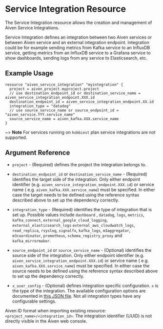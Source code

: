 # Service Integration Resource

The Service Integration resource allows the creation and management of Aiven Service Integrations.

Service Integration defines an integration between two Aiven services or between Aiven service and an external
integration endpoint. Integration could be for example sending metrics from Kafka service to an InfluxDB service,
getting metrics from an InfluxDB service to a Grafana service to show dashboards, sending logs from any service to
Elasticsearch, etc.

## Example Usage

```hcl
resource "aiven_service_integration" "myintegration" {
  project = aiven_project.myproject.project
  // use destination_endpoint_id or destination_service_name = aiven_service_integration_endpoint.XXX.id
  destination_endpoint_id = aiven_service_integration_endpoint.XX.id
  integration_type = "datadog"
  // use source_service_name or source_endpoint_id = "aiven_service.YYY.service_name"
  source_service_name = aiven_kafka.XXX.service_name
}
```

~> **Note** For services running on `hobbiest` plan service integrations are not supported.

## Argument Reference

* `project` - (Required) defines the project the integration belongs to.

* `destination_endpoint_id` or `destination_service_name` - (Required) identifies the target side of the integration.
  Only either endpoint identifier (e.g. `aiven_service_integration_endpoint.XXX.id`) or service name (
  e.g. `aiven_kafka.XXX.service_name`) must be specified. In either case the target needs to be defined using the
  reference syntax described above to set up the dependency correctly.

* `integration_type` - (Required) identifies the type of integration that is set up. Possible values include `dashboard`
  , `datadog`, `logs`, `metrics`, `kafka_connect`, `external_google_cloud_logging`, `external_elasticsearch_logs`
  `external_aws_cloudwatch_logs`, `read_replica`, `rsyslog`, `signalfx`, `kafka_logs`, `m3aggregator`, 
  `m3coordinator`, `prometheus`, `schema_registry_proxy` and `kafka_mirrormaker`.

* `source_endpoint_id` or `source_service_name` - (Optional) identifies the source side of the integration. Only either
  endpoint identifier (e.g. `aiven_service_integration_endpoint.XXX.id`) or service name (
  e.g. `aiven_kafka.XXX.service_name`) must be specified. In either case the source needs to be defined using the
  reference syntax described above to set up the dependency correctly.

* `x_user_config` - (Optional) defines integration specific configuration. `x` is the type of the integration. The
  available configuration options are documented in
  [this JSON file](https://github.com/aiven/terraform-provider-aiven/tree/master/aiven/templates/integrations_user_config_schema.json). Not all integration types have any
  configurable settings.

Aiven ID format when importing existing resource: `<project_name>/<integration_id>`. The integration identifier (UUID)
is not directly visible in the Aiven web console.